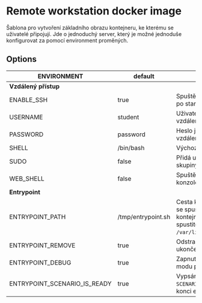 # Remote workstation docker image

Šablona pro vytvoření základního obrazu kontejneru, ke kterému se uživatelé připojují.
Jde o jednoduchý server, který je možné jednoduše konfigurovat za pomocí environment proměných.

## Options

| ENVIRONMENT  | default |Popis |
| - | - | - |
| **Vzdálený přístup** | | |
| ENABLE_SSH | true | Spuštění SSH serveru po startu
| USERNAME | student | Uživatelské jméno pro vzdálený přístup
| PASSWORD | password | Heslo jméno pro vzdálený přístup
| SHELL | /bin/bash | Výchozí shell uživatele
| SUDO | false | Přidá uživatele do skupiny sudo
| WEB_SHELL | false | Spuštění webové konzole na portu 7681
| **Entrypoint** | | |
| ENTRYPOINT_PATH | /tmp/entrypoint.sh | Cesta ke scriptu, který se spustí při startu kontejneru (musí být spustitelný, nesmí být `/var/lib/entrypoint.sh`)
| ENTRYPOINT_REMOVE | true | Odstranění scriptu po ukončení
| ENTRYPOINT_DEBUG | true | Zapnutí bash debug modu pro entrypoint
| ENTRYPOINT_SCENARIO_IS_READY | true | Vypsání `SCENARIO_IS_READY` na konci entrypointu
